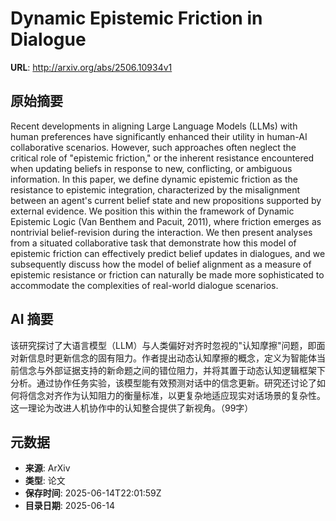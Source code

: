 # Dynamic Epistemic Friction in Dialogue

**URL**: http://arxiv.org/abs/2506.10934v1

## 原始摘要

Recent developments in aligning Large Language Models (LLMs) with human
preferences have significantly enhanced their utility in human-AI collaborative
scenarios. However, such approaches often neglect the critical role of
"epistemic friction," or the inherent resistance encountered when updating
beliefs in response to new, conflicting, or ambiguous information. In this
paper, we define dynamic epistemic friction as the resistance to epistemic
integration, characterized by the misalignment between an agent's current
belief state and new propositions supported by external evidence. We position
this within the framework of Dynamic Epistemic Logic (Van Benthem and Pacuit,
2011), where friction emerges as nontrivial belief-revision during the
interaction. We then present analyses from a situated collaborative task that
demonstrate how this model of epistemic friction can effectively predict belief
updates in dialogues, and we subsequently discuss how the model of belief
alignment as a measure of epistemic resistance or friction can naturally be
made more sophisticated to accommodate the complexities of real-world dialogue
scenarios.


## AI 摘要

该研究探讨了大语言模型（LLM）与人类偏好对齐时忽视的"认知摩擦"问题，即面对新信息时更新信念的固有阻力。作者提出动态认知摩擦的概念，定义为智能体当前信念与外部证据支持的新命题之间的错位阻力，并将其置于动态认知逻辑框架下分析。通过协作任务实验，该模型能有效预测对话中的信念更新。研究还讨论了如何将信念对齐作为认知阻力的衡量标准，以更复杂地适应现实对话场景的复杂性。这一理论为改进人机协作中的认知整合提供了新视角。（99字）

## 元数据

- **来源**: ArXiv
- **类型**: 论文
- **保存时间**: 2025-06-14T22:01:59Z
- **目录日期**: 2025-06-14
